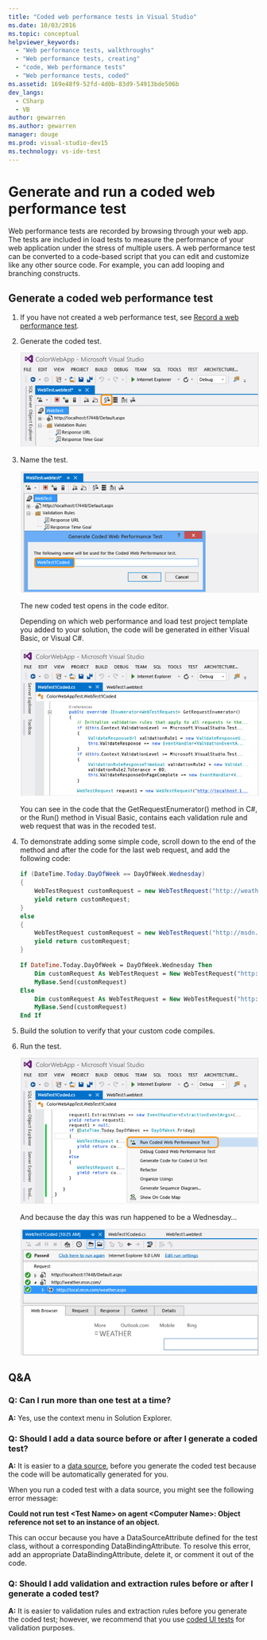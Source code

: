 ```yaml
---
title: "Coded web performance tests in Visual Studio"
ms.date: 10/03/2016
ms.topic: conceptual
helpviewer_keywords:
  - "Web performance tests, walkthroughs"
  - "Web performance tests, creating"
  - "code, Web performance tests"
  - "Web performance tests, coded"
ms.assetid: 169e48f9-52fd-4d0b-83d9-54913bde506b
dev_langs:
  - CSharp
  - VB
author: gewarren
ms.author: gewarren
manager: douge
ms.prod: visual-studio-dev15
ms.technology: vs-ide-test
---
```

# Generate and run a coded web performance test

Web performance tests are recorded by browsing through your web app. The tests are included in load tests to measure the performance of your web application under the stress of multiple users. A web performance test can be converted to a code-based script that you can edit and customize like any other source code. For example, you can add looping and branching constructs.

## Generate a coded web performance test

1.  If you have not created a web performance test, see [Record a web performance test](/vsts/load-test/run-performance-tests-app-before-release#create-a-web-performance-and-load-test-project).

2.  Generate the coded test.

     ![Generate a coded web performance test](../test/media/web_test_coded_generate.png)

3.  Name the test.

     ![Enter a name for the coded web performance test](../test/media/web_test_coded_generate_nametest.png)

     The new coded test opens in the code editor.

     Depending on which web performance and load test project template you added to your solution, the code will be generated in either Visual Basic, or Visual C#.

     ![New coded test opens in the code editor](../test/media/web_test_coded_generate_opencodeeditor.png)

     You can see in the code that the GetRequestEnumerator() method in C#, or the Run() method in Visual Basic, contains each validation rule and web request that was in the recoded test.

4.  To demonstrate adding some simple code, scroll down to the end of the method and after the code for the last web request, and add the following code:

    ```c#
    if (DateTime.Today.DayOfWeek == DayOfWeek.Wednesday)
    {
        WebTestRequest customRequest = new WebTestRequest("http://weather.msn.com/");
        yield return customRequest;
    }
    else
    {
        WebTestRequest customRequest = new WebTestRequest("http://msdn.microsoft.com/");
        yield return customRequest;
    }
    ```

    ```vb
    If DateTime.Today.DayOfWeek = DayOfWeek.Wednesday Then
        Dim customRequest As WebTestRequest = New WebTestRequest("http://weather.msn.com/")
        MyBase.Send(customRequest)
    Else
        Dim customRequest As WebTestRequest = New WebTestRequest("http://msdn.microsoft.com/")
        MyBase.Send(customRequest)
    End If
    ```

5.  Build the solution to verify that your custom code compiles.

6.  Run the test.

     ![Run the coded web performance test](../test/media/web_test_coded_generate_run.png)

     And because the day this was run happened to be a Wednesday…

     ![Coded web performance test results](../test/media/web_test_coded_generate_results.png)

## Q&A

### Q: Can I run more than one test at a time?
 **A:** Yes, use the context menu in Solution Explorer.

### Q: Should I add a data source before or after I generate a coded test?
 **A:** It is easier to a [data source](../test/add-a-data-source-to-a-web-performance-test.md), before you generate the coded test because the code will be automatically generated for you.

 When you run a coded test with a data source, you might see the following error message:

 **Could not run test \<Test Name> on agent \<Computer Name>: Object reference not set to an instance of an object.**

 This can occur because you have a DataSourceAttribute defined for the test class, without a corresponding DataBindingAttribute. To resolve this error, add an appropriate DataBindingAttribute, delete it, or comment it out of the code.

### Q: Should I add validation and extraction rules before or after I generate a coded test?
 **A:** It is easier to validation rules and extraction rules before you generate the coded test; however, we recommend that you use [coded UI tests](../test/use-ui-automation-to-test-your-code.md) for validation purposes.